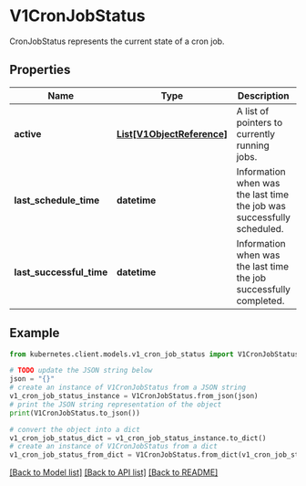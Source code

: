 # V1CronJobStatus

CronJobStatus represents the current state of a cron job.

## Properties

Name | Type | Description | Notes
------------ | ------------- | ------------- | -------------
**active** | [**List[V1ObjectReference]**](V1ObjectReference.md) | A list of pointers to currently running jobs. | [optional] 
**last_schedule_time** | **datetime** | Information when was the last time the job was successfully scheduled. | [optional] 
**last_successful_time** | **datetime** | Information when was the last time the job successfully completed. | [optional] 

## Example

```python
from kubernetes.client.models.v1_cron_job_status import V1CronJobStatus

# TODO update the JSON string below
json = "{}"
# create an instance of V1CronJobStatus from a JSON string
v1_cron_job_status_instance = V1CronJobStatus.from_json(json)
# print the JSON string representation of the object
print(V1CronJobStatus.to_json())

# convert the object into a dict
v1_cron_job_status_dict = v1_cron_job_status_instance.to_dict()
# create an instance of V1CronJobStatus from a dict
v1_cron_job_status_from_dict = V1CronJobStatus.from_dict(v1_cron_job_status_dict)
```
[[Back to Model list]](../README.md#documentation-for-models) [[Back to API list]](../README.md#documentation-for-api-endpoints) [[Back to README]](../README.md)


